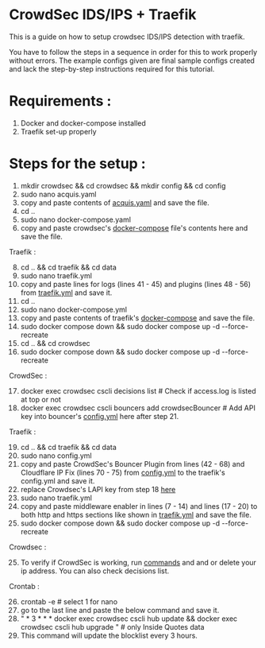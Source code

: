 # CrowdSec IDS/IPS + Traefik

This is a guide on how to setup crowdsec IDS/IPS detection with traefik.

You have to follow the steps in a sequence in order for this to work properly without errors. 
The example configs given are final sample configs created and lack the step-by-step instructions required for this tutorial.

# Requirements :

1. Docker and docker-compose installed
2. Traefik set-up properly

# Steps for the setup :

1. mkdir crowdsec && cd crowdsec && mkdir config && cd config
2. sudo nano acquis.yaml
3. copy and paste contents of [acquis.yaml](https://github.com/TechnoBoom/YT-Files/blob/19201be2fd8b99d0388a587b1b648b23ac07b7b0/IDS-IPS-Crowdsec-Traefik/crowdsec/config/acquis.yaml) and save the file.
4. cd ..
5. sudo nano docker-compose.yaml
6. copy and paste crowdsec's [docker-compose](https://github.com/TechnoBoom/YT-Files/blob/4518d6f39a551de0c1390b9d17ee1767b345851f/IDS-IPS-Crowdsec-Traefik/crowdsec/docker-compose.yaml) file's contents here and save the file.

Traefik :

8. cd .. && cd traefik && cd data
9. sudo nano traefik.yml
10. copy and paste lines for logs (lines 41 - 45) and plugins (lines 48 - 56) from [traefik.yml](https://github.com/TechnoBoom/YT-Files/blob/4bf2948c4634f849d961aa3831207157ce56735d/IDS-IPS-Crowdsec-Traefik/traefik/data/traefik.yml#L41) and save it.
11. cd ..
12. sudo nano docker-compose.yml
13. copy and paste contents of traefik's [docker-compose](https://github.com/TechnoBoom/YT-Files/blob/5fae8315f30d10375ddfb5787b9cd9200312449e/IDS-IPS-Crowdsec-Traefik/traefik/docker-compose.yml) and save the file.
14. sudo docker compose down && sudo docker compose up -d --force-recreate
15. cd .. && cd crowdsec
16. sudo docker compose down && sudo docker compose up -d --force-recreate

CrowdSec :

17. docker exec crowdsec cscli decisions list                                          # Check if access.log is listed at top or not
18. docker exec crowdsec cscli bouncers add crowdsecBouncer                            # Add API key into bouncer's [config.yml](https://github.com/TechnoBoom/YT-Files/blob/0f558d8868d9d447664fd520ccd151f6a55bfca3/IDS-IPS-Crowdsec-Traefik/traefik/data/config.yml#L56) here after step 21.

Traefik :

19. cd .. && cd traefik && cd data
20. sudo nano config.yml
21. copy and paste CrowdSec's Bouncer Plugin from lines (42 - 68) and  Cloudflare IP Fix (lines 70 - 75) from [config.yml](https://github.com/TechnoBoom/YT-Files/blob/0f558d8868d9d447664fd520ccd151f6a55bfca3/IDS-IPS-Crowdsec-Traefik/traefik/data/config.yml#L42) to the traefik's config.yml and save it.
22. replace Crowdsec's LAPI key from step 18 [here](https://github.com/TechnoBoom/YT-Files/blob/0f558d8868d9d447664fd520ccd151f6a55bfca3/IDS-IPS-Crowdsec-Traefik/traefik/data/config.yml#L56)
23. sudo nano traefik.yml
24. copy and paste middleware enabler in lines (7 - 14) and lines (17 - 20) to both http and https sections like shown in [traefik.yml](https://github.com/TechnoBoom/YT-Files/blob/4bf2948c4634f849d961aa3831207157ce56735d/IDS-IPS-Crowdsec-Traefik/traefik/data/traefik.yml#L7) and save the file.
25. sudo docker compose down && sudo docker compose up -d --force-recreate

Crowdsec :

25. To verify if CrowdSec is working, run [commands](https://github.com/TechnoBoom/YT-Files/blob/0f558d8868d9d447664fd520ccd151f6a55bfca3/IDS-IPS-Crowdsec-Traefik/commands%20list#L12) and and or delete your ip address. You can also check decisions list.

Crontab :

26. crontab -e                                                                         # select 1 for nano
27. go to the  last line and paste the below command and save it.
28. " * 3 * * * docker exec crowdsec cscli hub update && docker exec crowdsec cscli hub upgrade "          # only Inside Quotes data
29. This command will update the blocklist every 3 hours.
